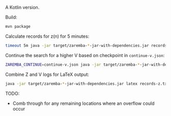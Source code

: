 A Kotlin version.

Build:

```bash
mvn package
```

Calculate records for z(n) for 5 minutes:

```bash
timeout 5m java -jar target/zaremba-*-jar-with-dependencies.jar records z
```

Continue the search for a higher V based on checkpoint in `continue-v.json`:

```bash
ZAREMBA_CONTINUE=continue-v.json java -jar target/zaremba-*-jar-with-dependencies.jar records v | tee -a records-v.txt
```

Combine Z and V logs for LaTeX output:

```bash
java -jar target/zaremba-*-jar-with-dependencies.jar latex records-z.txt records-v.txt
```

TODO:

- Comb through for any remaining locations where an overflow could occur
